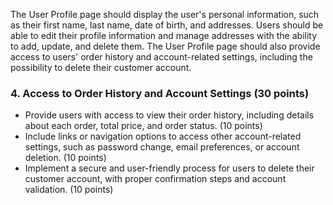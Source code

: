 The User Profile page should display the user's personal information, such as their first name, last name, date of birth, and addresses. Users should be able to edit their profile information and manage addresses with the ability to add, update, and delete them. The User Profile page should also provide access to users' order history and account-related settings, including the possibility to delete their customer account.

### 4. Access to Order History and Account Settings (30 points)

- Provide users with access to view their order history, including details about each order, total price, and order status. (10 points)
- Include links or navigation options to access other account-related settings, such as password change, email preferences, or account deletion. (10 points)
- Implement a secure and user-friendly process for users to delete their customer account, with proper confirmation steps and account validation. (10 points)
